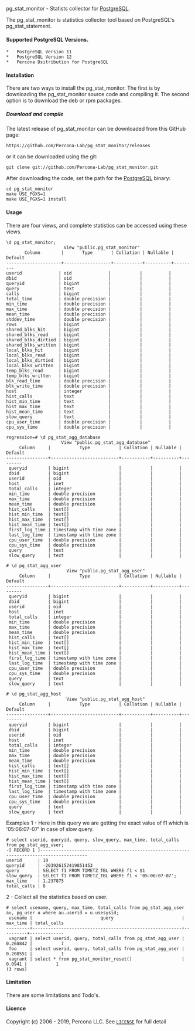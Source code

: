 pg_stat_monitor - Statists collector for [PostgreSQL][1].

The pg_stat_monitor is statistics collector tool based on PostgreSQL's pg_stat_statement.
#### Supported PostgreSQL Versions.
    *   PostgreSQL Version 11
    *   PostgreSQL Version 12
    *   Percona Dsitribution for PostgreSQL
#### Installation
There are two ways to install the pg_stat_monitor. The first is by downloading the pg_stat_monitor source code and compiling it. The second option is to download the deb or rpm packages.
##### Download and compile
The latest release of pg_stat_monitor can be downloaded from this GitHub page:

    https://github.com/Percona-Lab/pg_stat_monitor/releases
    
or it can be downloaded using the git:

    git clone git://github.com/Percona-Lab/pg_stat_monitor.git
    
After downloading the code, set the path for the [PostgreSQL][1] binary:

    cd pg_stat_monitor
    make USE_PGXS=1
    make USE_PGXS=1 install

#### Usage
There are four views, and complete statistics can be accessed using these views.

    \d pg_stat_monitor;
                          View "public.pg_stat_monitor"
           Column        |       Type       | Collation | Nullable | Default 
    ---------------------+------------------+-----------+----------+---------
    userid              | oid              |           |          | 
    dbid                | oid              |           |          | 
    queryid             | bigint           |           |          | 
    query               | text             |           |          | 
    calls               | bigint           |           |          | 
    total_time          | double precision |           |          | 
    min_time            | double precision |           |          | 
    max_time            | double precision |           |          | 
    mean_time           | double precision |           |          | 
    stddev_time         | double precision |           |          | 
    rows                | bigint           |           |          | 
    shared_blks_hit     | bigint           |           |          | 
    shared_blks_read    | bigint           |           |          | 
    shared_blks_dirtied | bigint           |           |          | 
    shared_blks_written | bigint           |           |          | 
    local_blks_hit      | bigint           |           |          | 
    local_blks_read     | bigint           |           |          | 
    local_blks_dirtied  | bigint           |           |          | 
    local_blks_written  | bigint           |           |          | 
    temp_blks_read      | bigint           |           |          | 
    temp_blks_written   | bigint           |           |          | 
    blk_read_time       | double precision |           |          | 
    blk_write_time      | double precision |           |          | 
    host                | integer          |           |          | 
    hist_calls          | text             |           |          | 
    hist_min_time       | text             |           |          | 
    hist_max_time       | text             |           |          | 
    hist_mean_time      | text             |           |          | 
    slow_query          | text             |           |          | 
    cpu_user_time       | double precision |           |          | 
    cpu_sys_time        | double precision |           |          | 
    
    regression=# \d pg_stat_agg_database 
                         View "public.pg_stat_agg_database"
         Column     |           Type           | Collation | Nullable | Default 
    ----------------+--------------------------+-----------+----------+---------
     queryid        | bigint                   |           |          | 
     dbid           | bigint                   |           |          | 
     userid         | oid                      |           |          | 
     host           | inet                     |           |          | 
     total_calls    | integer                  |           |          | 
     min_time       | double precision         |           |          | 
     max_time       | double precision         |           |          | 
     mean_time      | double precision         |           |          | 
     hist_calls     | text[]                   |           |          | 
     hist_min_time  | text[]                   |           |          | 
     hist_max_time  | text[]                   |           |          | 
     hist_mean_time | text[]                   |           |          | 
     first_log_time | timestamp with time zone |           |          | 
     last_log_time  | timestamp with time zone |           |          | 
     cpu_user_time  | double precision         |           |          | 
     cpu_sys_time   | double precision         |           |          | 
     query          | text                     |           |          | 
     slow_query     | text                     |           |          | 
    
    # \d pg_stat_agg_user
                           View "public.pg_stat_agg_user"
         Column     |           Type           | Collation | Nullable | Default 
    ----------------+--------------------------+-----------+----------+---------
     queryid        | bigint                   |           |          | 
     dbid           | bigint                   |           |          | 
     userid         | oid                      |           |          | 
     host           | inet                     |           |          | 
     total_calls    | integer                  |           |          | 
     min_time       | double precision         |           |          | 
     max_time       | double precision         |           |          | 
     mean_time      | double precision         |           |          | 
     hist_calls     | text[]                   |           |          | 
     hist_min_time  | text[]                   |           |          | 
     hist_max_time  | text[]                   |           |          | 
     hist_mean_time | text[]                   |           |          | 
     first_log_time | timestamp with time zone |           |          | 
     last_log_time  | timestamp with time zone |           |          | 
     cpu_user_time  | double precision         |           |          | 
     cpu_sys_time   | double precision         |           |          | 
     query          | text                     |           |          | 
     slow_query     | text                     |           |          | 

    # \d pg_stat_agg_host
                           View "public.pg_stat_agg_host"
         Column     |           Type           | Collation | Nullable | Default 
    ----------------+--------------------------+-----------+----------+---------
     queryid        | bigint                   |           |          | 
     dbid           | bigint                   |           |          | 
     userid         | oid                      |           |          | 
     host           | inet                     |           |          | 
     total_calls    | integer                  |           |          | 
     min_time       | double precision         |           |          | 
     max_time       | double precision         |           |          | 
     mean_time      | double precision         |           |          | 
     hist_calls     | text[]                   |           |          | 
     hist_min_time  | text[]                   |           |          | 
     hist_max_time  | text[]                   |           |          | 
     hist_mean_time | text[]                   |           |          | 
     first_log_time | timestamp with time zone |           |          | 
     last_log_time  | timestamp with time zone |           |          | 
     cpu_user_time  | double precision         |           |          | 
     cpu_sys_time   | double precision         |           |          | 
     query          | text                     |           |          | 
     slow_query     | text                     |           |          |    

Examples
1 - Here in this query we are getting the exact value of f1 which is '05:06:07-07' in case of slow query.
 
    # select userid, queryid, query, slow_query, max_time, total_calls from pg_stat_agg_user; 
    -[ RECORD 1 ]----------------------------------------------------------------------------------------
    userid      | 10
    queryid     | -203926152419851453
    query       | SELECT f1 FROM TIMETZ_TBL WHERE f1 < $1
    slow_query  | SELECT f1 FROM TIMETZ_TBL WHERE f1 < '05:06:07-07';
    max_time    | 1.237875
    total_calls | 8

2 - Collect all the statistics based on user.

    # select usename, query, max_time, total_calls from pg_stat_agg_user au, pg_user u where au.userid = u.usesysid; 
     usename |                          query                          | max_time | total_calls 
    ---------+---------------------------------------------------------+----------+-------------
     vagrant | select userid, query, total_calls from pg_stat_agg_user | 0.268842 |           7
     foo     | select userid, query, total_calls from pg_stat_agg_user | 0.208551 |           1
     vagrant | select * from pg_stat_monitor_reset()                   |   0.0941 |           1
    (3 rows) 


#### Limitation
There are some limitations and Todo's. 

#### Licence
Copyright (c) 2006 - 2019, Percona LLC.
See [`LICENSE`][2] for full detail

[1]: https://www.postgresql.org/
[2]: https://github.com/Percona-Lab/pg_stat_monitor/blob/master/LICENSE
[3]: https://github.com/Percona-Lab/pg_stat_monitor/issues/new
[4]: CONTRIBUTING.md
